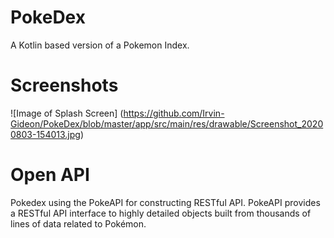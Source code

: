 # PokeDex
A Kotlin based version of a Pokemon Index.

# Screenshots
![Image of Splash Screen]
(https://github.com/Irvin-Gideon/PokeDex/blob/master/app/src/main/res/drawable/Screenshot_20200803-154013.jpg)

# Open API
Pokedex using the PokeAPI for constructing RESTful API.
PokeAPI provides a RESTful API interface to highly detailed objects built from thousands of lines of data related to Pokémon.







